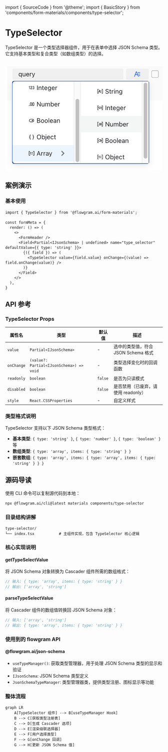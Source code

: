 import { SourceCode } from '@theme';
import { BasicStory } from 'components/form-materials/components/type-selector';

# TypeSelector

TypeSelector 是一个类型选择器组件，用于在表单中选择 JSON Schema 类型。它支持基本类型和复合类型（如数组类型）的选择。

<br />

<div>
  <img loading="lazy" src="/materials/type-selector.png" alt="TypeSelector 组件" style={{ width: '50%' }} />
</div>

## 案例演示

### 基本使用

<BasicStory />

```tsx pure title="form-meta.tsx"
import { TypeSelector } from '@flowgram.ai/form-materials';

const formMeta = {
  render: () => (
    <>
      <FormHeader />
      <Field<Partial<IJsonSchema> | undefined> name="type_selector" defaultValue={{ type: 'string' }}>
        {({ field }) => (
          <TypeSelector value={field.value} onChange={(value) => field.onChange(value)} />
        )}
      </Field>
    </>
  ),
}
```

## API 参考

### TypeSelector Props

| 属性名 | 类型 | 默认值 | 描述 |
|--------|------|--------|------|
| `value` | `Partial<IJsonSchema>` | - | 选中的类型值，符合 JSON Schema 格式 |
| `onChange` | `(value?: Partial<IJsonSchema>) => void` | - | 类型选择变化时的回调函数 |
| `readonly` | `boolean` | `false` | 是否为只读模式 |
| `disabled` | `boolean` | `false` | 是否禁用（已废弃，请使用 readonly） |
| `style` | `React.CSSProperties` | - | 自定义样式 |

### 类型格式说明

TypeSelector 支持以下 JSON Schema 类型格式：

* **基本类型**: `{ type: 'string' }`, `{ type: 'number' }`, `{ type: 'boolean' }` 等
* **数组类型**: `{ type: 'array', items: { type: 'string' } }`
* **嵌套数组**: `{ type: 'array', items: { type: 'array', items: { type: 'string' } } }`

## 源码导读

<SourceCode href="https://github.com/bytedance/flowgram.ai/tree/main/packages/materials/form-materials/src/components/type-selector" />

使用 CLI 命令可以复制源代码到本地：

```bash
npx @flowgram.ai/cli@latest materials components/type-selector
```

### 目录结构讲解

```
type-selector/
└── index.tsx           # 主组件实现，包含 TypeSelector 核心逻辑
```

### 核心实现说明

#### getTypeSelectValue

将 JSON Schema 对象转换为 Cascader 组件所需的数组格式：

```typescript
// 输入: { type: 'array', items: { type: 'string' } }
// 输出: ['array', 'string']
```

#### parseTypeSelectValue

将 Cascader 组件的数组值转换回 JSON Schema 对象：

```typescript
// 输入: ['array', 'string']
// 输出: { type: 'array', items: { type: 'string' } }
```

### 使用到的 flowgram API

#### @flowgram.ai/json-schema

* `useTypeManager()`: 获取类型管理器，用于处理 JSON Schema 类型的显示和验证
* `IJsonSchema`: JSON Schema 类型定义
* `JsonSchemaTypeManager`: 类型管理器类，提供类型注册、图标显示等功能

### 整体流程

```mermaid
graph LR
    A[TypeSelector 组件] --> B[useTypeManager Hook]
    B --> C[获取类型注册表]
    C --> D[生成 Cascader 选项]
    D --> E[渲染级联选择器]
    E --> F[用户选择类型]
    F --> G[onChange 回调]
    G --> H[更新 JSON Schema 值]
```
